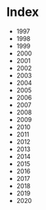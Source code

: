 # Index

* 1997
* 1998
* 1999
* 2000
* 2001
* 2002
* 2003
* 2004
* 2005
* 2006
* 2007
* 2008
* 2009
* 2010
* 2011
* 2012
* 2013
* 2014
* 2015
* 2016
* 2017
* 2018
* 2019
* 2020
